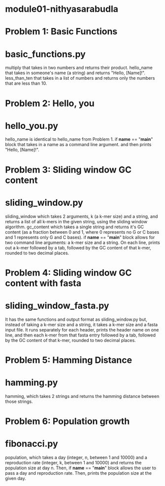# module01-nithyasarabudla

# Problem 1: Basic Functions
# basic_functions.py
multiply that takes in two numbers and returns their product.
hello_name that takes in someone's name (a string) and returns "Hello, [Name]!". 
less_than_ten that takes in a list of numbers and returns only the numbers that are less than 10.

# Problem 2: Hello, you
# hello_you.py
hello_name is identical to hello_name from Problem 1.
if __name__ == "__main__" block that takes in a name as a command line argument. and then prints "Hello, [Name]!".

# Problem 3: Sliding window GC content
# sliding_window.py
sliding_window which takes 2 arguments, k (a k-mer size) and a string, and returns a list of all k-mers in the given string, using the sliding window algorithm.
 gc_content which takes a single string and returns it's GC content (as a fraction between 0 and 1, where 0 represents no G or C bases and 1 represents only G and C bases).
if __name__ == "__main__" block allows for two command line arguments: a k-mer size and a string. On each line, prints out a k-mer followed by a tab, followed by the GC content of that k-mer, rounded to two decimal places.


 # Problem 4: Sliding window GC content with fasta
 # sliding_window_fasta.py
 It has the same functions and output format as sliding_window.py but, instead of taking a k-mer size and a string, it takes a k-mer size and a fasta input file.
 It runs separately for each header, prints the header name on one line, and then each k-mer from that fasta entry followed by a tab, followed by the GC content of that k-mer, rounded to two decimal places.


# Problem 5: Hamming Distance
# hamming.py
hamming, which takes 2 strings and returns the hamming distance between those strings.

# Problem 6: Population growth
# fibonacci.py
 population, which takes a day (integer, n, between 1 and 10000) and a reproduction rate (integer, k, between 1 and 10000) and returns the population size at day n.
Then, if __name__ == "__main__" block allows the user to pass a day and reproduction rate. Then, prints the population size at the given day.
